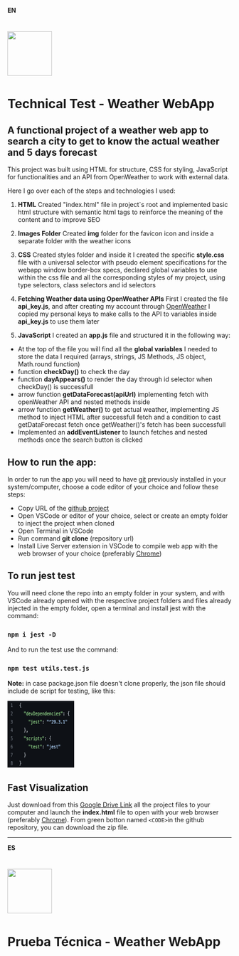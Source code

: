 **EN**
# <img src="https://www.pngall.com/wp-content/uploads/11/Weather-PNG-Images.png" width="100" height="100">
# Technical Test - Weather WebApp

## A functional project of a weather web app to search a city to get to know the actual weather and 5 days forecast


This project was built using HTML for structure, CSS for styling, JavaScript for functionalities and an API from OpenWeather to work with external data.

Here I go over each of the steps and technologies I used:


1. **HTML**
Created "index.html" file in project`s root and implemented basic html structure with semantic html tags to reinforce the meaning of the content and to improve SEO 

2. **Images Folder**
Created **img** folder for the favicon icon and inside a separate folder with the weather icons

3. **CSS**
Created styles folder and inside it I created the specific **style.css** file with a universal selector with pseudo element specifications for the webapp window border-box specs, declared global variables to use within the css file and all the corresponding styles of my project, using type selectors, class selectors and id selectors

4. **Fetching Weather data using OpenWeather APIs**
First I created the file **api_key.js**, and after creating my account through [OpenWeather](https://openweathermap.org/) I copied my personal keys to make calls to the API to variables inside **api_key.js** to use them later 

5. **JavaScript**
I created an **app.js** file and structured it in the following way:

- At the top of the file you will find all the **global variables** I needed to store the data I required (arrays, strings, JS Methods, JS object, Math.round function)
- function **checkDay()** to check the day 
- function **dayAppears()** to render the day through id selector when checkDay() is successfull
- arrow function **getDataForecast(apiUrl)** implementing fetch with openWeather API and nested methods inside
- arrow function **getWeather()** to get actual weather, implementing JS method to inject HTML after successfull fetch and a condition to cast getDataForecast fetch once getWeather()'s fetch has been successfull
- Implemented an **addEventListener** to launch fetches and nested methods once the search button is clicked


## How to run the app:

In order to run the app you will need to have [git](https://git-scm.com/downloads) previously installed in your system/computer, choose a code editor of your choice and follow these steps:

* Copy URL of the [github project](https://github.com/SRomK/Weather_WebApp_JS)
* Open VSCode or editor of your choice, select or create an empty folder to inject the project when cloned 
* Open Terminal in VSCode
* Run command **git clone** (repository url)
* Install Live Server extension in VSCode to compile web app with the web browser of your choice (preferably [Chrome](https://support.google.com/chrome/answer/95346?hl=es&co=GENIE.Platform%3DDesktop))

## To run jest test 

You will need clone the repo into an empty folder in your system, and with VSCode already opened with the respective project folders and files already injected in the empty folder, open a terminal and install jest with the command:
### `npm i jest -D`

And to run the test use the command:

### `npm test utils.test.js`


**Note:** in case package.json file doesn't clone properly, the json file should include de script for testing, like this:

<img src="./img/script_json.png" width="150" height="150">


## Fast Visualization

Just download from this [Google Drive Link](https://drive.google.com/drive/folders/1yTgq_FLXpR8ZTg6IUkz-ZG9FCsWw7xfM?usp=share_link) all the  project files to your computer and launch the **index.html** file to open with your web browser (preferably [Chrome](https://support.google.com/chrome/answer/95346?hl=es&co=GENIE.Platform%3DDesktop)). From green botton named `<CODE>`in the github repository, you can download the zip file.

***********************************************************

**ES**
# <img src="https://www.pngall.com/wp-content/uploads/11/Weather-PNG-Images.png" width="100" height="100">
# Prueba Técnica - Weather WebApp

##
